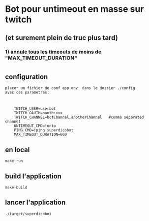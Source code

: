 # Bot  pour untimeout en masse sur twitch
## (et surement plein de truc plus tard)

### 1) annule tous les timeouts  de moins de "MAX_TIMEOUT_DURATION"   

#

## configuration
    placer un fichier de conf app.env  dans le dossier ./config
    avec ces parametres:
#
        TWITCH_USER=userbot
        TWITCH_OAUTH=oauth:xxx
        TWITCH_CHANNEL=botChannel,anotherChannel   #comma separated channel
        UNTIMEOUT_CMD=!unto
        PING_CMD=!ping superdicobot
        MAX_TIMEOUT_DURATION=600   

##  en local

    make run

##  build l'application

    make build 

##  lancer l'application

    ./target/superdicobot
